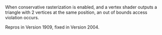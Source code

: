 When conservative rasterization is enabled, and a vertex shader outputs a triangle with 2 vertices at the same position, an out of bounds access violation occurs.

Repros in Version 1909, fixed in Version 2004.
